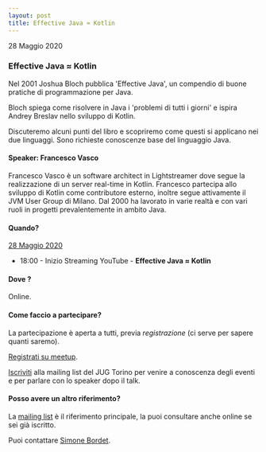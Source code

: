 ```yaml
---
layout: post
title: Effective Java ≈ Kotlin
---
```


28 Maggio 2020

### Effective Java ≈ Kotlin

Nel 2001 Joshua Bloch pubblica 'Effective Java', un compendio di buone pratiche di programmazione per Java.

Bloch spiega come risolvere in Java i 'problemi di tutti i giorni' e ispira Andrey Breslav nello sviluppo di Kotlin.

Discuteremo alcuni punti del libro e scopriremo come questi si applicano nei due linguaggi. Sono richieste conoscenze base del linguaggio Java.

#### Speaker: Francesco Vasco

Francesco Vasco è un software architect in Lightstreamer dove segue la realizzazione di un server real-time in Kotlin.
Francesco partecipa allo sviluppo di Kotlin come contributore esterno, inoltre segue attivamente il JVM User Group di Milano.
Dal 2000 ha lavorato in varie realtà e con vari ruoli in progetti prevalentemente in ambito Java.

#### Quando?

<u>28 Maggio 2020</u>

* 18:00 - Inizio Streaming YouTube - **Effective Java ≈ Kotlin**

#### Dove ?

Online.

#### Come faccio a partecipare?

La partecipazione è aperta a tutti, previa *registrazione* (ci serve per sapere quanti saremo).

[Registrati su meetup](https://www.meetup.com/JUGTorino/events/270794054/).

[Iscriviti](/subscribe/) alla mailing list del JUG Torino per venire a conoscenza degli eventi e per parlare con lo speaker dopo il talk.

#### Posso avere un altro riferimento?

La [mailing list](https://groups.yahoo.com/groups/it-torino-java-jug) è il riferimento principale, la puoi consultare anche online se sei già iscritto.

Puoi contattare [Simone Bordet](/people/simonebordet/).
